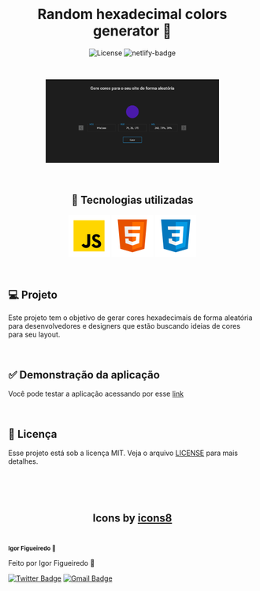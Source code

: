 <br/>
<h1 align="center">Random hexadecimal colors generator 🎨</h1>

<p align="center">
    <img alt="License" src="https://img.shields.io/static/v1?label=license&message=MIT&color=49AA26&labelColor=000000">
    <img alt="netlify-badge" src="https://api.netlify.com/api/v1/badges/cf9f35cd-a2bb-4132-8fe4-1f6d8f192915/deploy-status" >
</p>

<br/>

<p align="center">
    <img src=".github/screenshot.png" width="70%"/>
</p>

<br/>

<h2 align="center">🚀 Tecnologias utilizadas </h2>
<p align="center">
    <img src="./.github/icons/javascript.svg"/>
    <img src="./.github/icons/html5.svg">
    <img src="./.github/icons/css3.svg">
</p>


<br />

## 💻 Projeto

Este projeto tem o objetivo de gerar cores hexadecimais de forma aleatória para desenvolvedores e designers que estão buscando ideias de cores para seu layout.

<br />

## ✅ Demonstração da aplicação

Você pode testar a aplicação acessando por esse <a href="https://hexacolors.netlify.app/">link</a>

<br />

## 📝 Licença

Esse projeto está sob a licença MIT. Veja o arquivo [LICENSE](.github/LICENSE.md) para mais detalhes.

<br/>
<br/>
<br/>


<h2 align="center">Icons by <a href="https://icons8.com.br/">icons8</a></h2>

 <img style="border-radius: 50%;" src="https://github.com/igorfig.png" width="100px;" alt=""/>
 <br />
 <sub><b>Igor Figueiredo 🚀</b></sub></a>

Feito por Igor Figueiredo 🚀

[![Twitter Badge](https://img.shields.io/badge/-@igufsi-1ca0f1?style=flat-square&labelColor=1ca0f1&logo=twitter&logoColor=white&link=https://twitter.com/igufsi)](https://twitter.com/igufsi)
[![Gmail Badge](https://img.shields.io/badge/-igorfigueiredors@gmail.com-c14438?style=flat-square&logo=Gmail&logoColor=white&link=mailto:igorfigueiredors@gmail.com)](mailto:igorfigueiredors@gmail.com)
